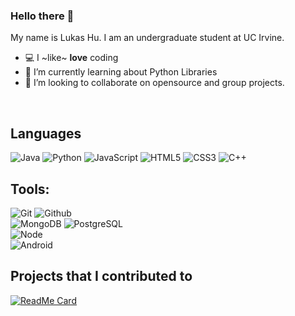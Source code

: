 ### Hello there 👋

My name is Lukas Hu. I am an undergraduate student at UC Irvine.

- 💻 I ~like~ **love** coding
- 🌱 I’m currently learning about Python Libraries
- 👯 I’m looking to collaborate on opensource and group projects.
<br /> 

## Languages

![Java](https://img.shields.io/badge/-Java-000000?style=flat&logo=java)
![Python](https://img.shields.io/badge/-Python-000000?style=flat&logo=python)
![JavaScript](https://img.shields.io/badge/-JavaScript-000000?style=flat&logo=javascript)
![HTML5](https://img.shields.io/badge/-HTML5-000000?style=flat&logo=html5)
![CSS3](https://img.shields.io/badge/-CSS-000000?style=flat&logo=css3)
![C++]([https://img.shield.io/badge/-Cplusplus000000?style=flat&logo=cplusplus)

## Tools:

![Git](https://img.shields.io/badge/-Git-000000?style=flat&logo=git)
![Github](https://img.shields.io/badge/-Github-000000?style=flat&logo=github) <br />
![MongoDB](https://img.shields.io/badge/-MongoDB-000000?style=flat&logo=mongodb)
![PostgreSQL](https://img.shields.io/badge/-PostgreSQL-000000?style=flat&logo=postgresql) <br />
![Node](https://img.shields.io/badge/-Node-000000?style=flat&logo=node.js) <br />
![Android](https://img.shields.io/badge/-Android-000000?style=flat&logo=android)


## Projects that I contributed to

[![ReadMe Card](https://github-readme-stats.vercel.app/api/pin/?username=HyperionLegion&repo=Escape-Vape&showowner=true)](https://github.com/HyperionLegion/Escape-Vape) <br />

